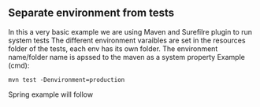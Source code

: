 ## Separate environment from tests
In this a very basic example we are using Maven and Surefilre plugin to run system tests
The different environment varaibles are set in the resources folder of the tests, each env has its own folder.
The environment name/folder name is apssed to the maven as a system property
Example (cmd): 

    mvn test -Denvironment=production

Spring example will follow


